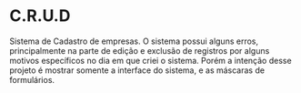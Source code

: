 # C.R.U.D
Sistema de Cadastro de empresas. O sistema possui alguns erros, principalmente na parte de edição e exclusão de registros por alguns motivos específicos no dia em que criei o sistema. Porém a intenção desse projeto é mostrar somente a interface do sistema, e as máscaras de formulários.
